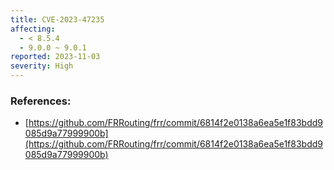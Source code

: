 ```yaml
---
title: CVE-2023-47235
affecting:
  - < 8.5.4
  - 9.0.0 ~ 9.0.1
reported: 2023-11-03
severity: High
---
```


### References:
- [https://github.com/FRRouting/frr/commit/6814f2e0138a6ea5e1f83bdd9085d9a77999900b](https://github.com/FRRouting/frr/commit/6814f2e0138a6ea5e1f83bdd9085d9a77999900b)
